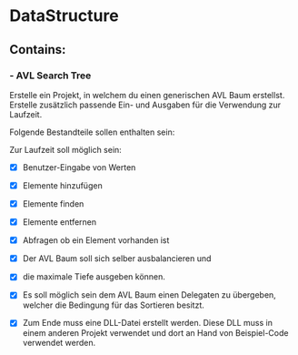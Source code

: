 # DataStructure
## Contains:
### - AVL Search Tree

Erstelle ein Projekt, in welchem du einen generischen AVL Baum erstellst. Erstelle zusätzlich passende Ein- und Ausgaben für die Verwendung zur Laufzeit.

Folgende Bestandteile sollen enthalten sein:

Zur Laufzeit soll möglich sein:
- [x] Benutzer-Eingabe von Werten
- [x] Elemente hinzufügen
- [x] Elemente finden
- [x] Elemente entfernen
- [x] Abfragen ob ein Element vorhanden ist
- [x] Der AVL Baum soll sich selber ausbalancieren und 
- [x] die maximale Tiefe ausgeben können.
- [x] Es soll möglich sein dem AVL Baum einen Delegaten zu übergeben, welcher die Bedingung für das Sortieren besitzt.

- [x] Zum Ende muss eine DLL-Datei erstellt werden. Diese DLL muss in einem anderen Projekt verwendet und dort an Hand von Beispiel-Code verwendet werden.
